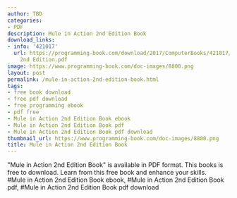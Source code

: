 ```yaml
---
author: TBD
categories:
- PDF
description: Mule in Action 2nd Edition Book
download_links:
- info: '421017'
  url: https://programming-book.com/download/2017/ComputerBooks/421017/Mule in Action
    2nd Edition.pdf
image: https://www.programming-book.com/doc-images/8800.png
layout: post
permalink: /mule-in-action-2nd-edition-book.html
tags:
- free book download
- free pdf download
- free programming ebook
- pdf free
- Mule in Action 2nd Edition Book ebook
- Mule in Action 2nd Edition Book pdf
- Mule in Action 2nd Edition Book pdf download
thumbnail_url: https://www.programming-book.com/doc-images/8800.png
title: Mule in Action 2nd Edition Book
---
```


 
<div class="item-desc text-justify">
  "Mule in Action 2nd Edition Book" is available in PDF format. This books is free to download. Learn from this free book and enhance your skills.
  <br>
  #Mule in Action 2nd Edition Book ebook, #Mule in Action 2nd Edition Book pdf, #Mule in Action 2nd Edition Book pdf download
</div>